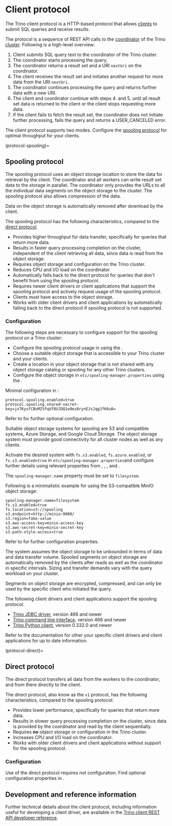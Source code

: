 # Client protocol

The Trino client protocol is a HTTP-based protocol that allows
[clients](/client) to submit SQL queries and receive results.

The protocol is a sequence of REST API calls to the
[coordinator](trino-concept-coordinator) of the Trino
[cluster](trino-concept-cluster). Following is a high-level overview:

1. Client submits SQL query text to the coordinator of the Trino cluster.
2. The coordinator starts processing the query.
3. The coordinator returns a result set and a URI `nextUri` on the coordinator.
4. The client receives the result set and initiates another request for more
   data from the URI `nextUri`.
5. The coordinator continues processing the query and returns further data with
   a new URI.
6. The client and coordinator continue with steps 4. and 5. until all
   result set data is returned to the client or the client stops requesting
   more data.
7. If the client fails to fetch the result set, the coordinator does not
   initiate further processing, fails the query and returns a USER_CANCELED error.

The client protocol supports two modes. Configure the [spooling
protocol](protocol-spooling) for optimal throughput for your clients.

(protocol-spooling)=
## Spooling protocol

The spooling protocol uses an object storage location to store the data for
retrieval by the client. The coordinator and all workers can write result set
data to the storage in parallel. The coordinator only provides the URLs to all
the individual data segments on the object storage to the cluster. The spooling
protocol also allows compression of the data.

Data on the object storage is automatically removed after download by the
client.

The spooling protocol has the following characteristics, compared to the [direct
protocol](protocol-direct).

* Provides higher throughput for data transfer, specifically for queries that
  return more data.
* Results in faster query processing completion on the cluster, independent of
  the client retrieving all data, since data is read from the object storage.
* Requires object storage and configuration on the Trino cluster.
* Reduces CPU and I/O load on the coordinator.
* Automatically falls back to the direct protocol for queries that don't benefit
  from using the spooling protocol.
* Requires newer client drivers or client applications that support the spooling
  protocol and actively request usage of the spooling protocol.
* Clients must have access to the object storage.
* Works with older client drivers and client applications by automatically
  falling back to the direct protocol if spooling protocol is not supported.

### Configuration

The following steps are necessary to configure support for the spooling protocol
on a Trino cluster:

* Configure the spooling protocol usage in [](config-properties) using the
  [](prop-protocol-spooling).
* Choose a suitable object storage that is accessible to your Trino cluster and
  your clients.
* Create a location in your object storage that is not shared with any object
  storage catalog or spooling for any other Trino clusters.
* Configure the object storage in `etc/spooling-manager.properties` using the
  [](prop-spooling-file-system).

Minimal configuration in [](config-properties):

```properties
protocol.spooling.enabled=true
protocol.spooling.shared-secret-key=jxTKysfCBuMZtFqUf8UJDQ1w9ez8rynEJsJqgJf66u0=
```

Refer to [](prop-protocol-spooling) for further optional configuration.

Suitable object storage systems for spooling are S3 and compatible systems,
Azure Storage, and Google Cloud Storage. The object storage system must provide
good connectivity for all cluster nodes as well as any clients. 

Activate the desired system with
`fs.s3.enabled`, `fs.azure.enabled`, or `fs.s3.enabled=true` in
`etc/spooling-manager.properties`and configure further details using relevant
properties from [](prop-spooling-file-system),
[](/object-storage/file-system-s3), [](/object-storage/file-system-azure), and
[](/object-storage/file-system-gcs).

The `spooling-manager.name` property must be set to `filesystem`.

Following is a minimalistic example for using the S3-compatible MinIO object
storage:

```properties
spooling-manager.name=filesystem
fs.s3.enabled=true
fs.location=s3://spooling
s3.endpoint=http://minio:9080/
s3.region=fake-value
s3.aws-access-key=minio-access-key
s3.aws-secret-key=minio-secret-key
s3.path-style-access=true
```

Refer to [](prop-spooling-file-system) for further configuration properties.

The system assumes the object storage to be unbounded in terms of data and data
transfer volume. Spooled segments on object storage are automatically removed by
the clients after reads as well as the coordinator in specific intervals. Sizing
and transfer demands vary with the query workload on your cluster.

Segments on object storage are encrypted, compressed, and can only be used by
the specific client who initiated the query.

The following client drivers and client applications support the spooling protocol.

* [Trino JDBC driver](jdbc-spooling-protocol), version 466 and newer
* [Trino command line interface](cli-spooling-protocol), version 466 and newer
* [Trino Python client](https://github.com/trinodb/trino-python-client), version
  0.332.0 and newer

Refer to the documentation for other your specific client drivers and client
applications for up to date information.

(protocol-direct)=
## Direct protocol

The direct protocol transfers all data from the workers to the coordinator, and
from there directly to the client.

The direct protocol, also know as the `v1` protocol, has the following
characteristics, compared to the spooling protocol:

* Provides lower performance, specifically for queries that return more data.
* Results in slower query processing completion on the cluster, since data is
  provided by the coordinator and read by the client sequentially.
* Requires **no** object storage or configuration in the Trino cluster.
* Increases CPU and I/O load on the coordinator.
* Works with older client drivers and client applications without support for
  the spooling protocol.

### Configuration

Use of the direct protocol requires not configuration. Find optional
configuration properties in [](prop-protocol-shared).

## Development and reference information

Further technical details about the client protocol, including information
useful for developing a client driver, are available in the [Trino client REST
API developer reference](/develop/client-protocol).
